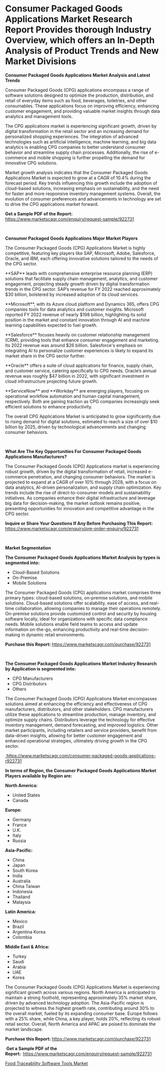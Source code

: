 <p><h1>Consumer Packaged Goods Applications Market Research Report Provides thorough Industry Overview, which offers an In-Depth Analysis of Product Trends and New Market Divisions</h1></p><p><strong>Consumer Packaged Goods Applications Market Analysis and Latest Trends</strong></p>
<p><p>Consumer Packaged Goods (CPG) applications encompass a range of software solutions designed to optimize the production, distribution, and retail of everyday items such as food, beverages, toiletries, and other consumables. These applications focus on improving efficiency, enhancing customer engagement, and providing valuable market insights through data analytics and management tools.</p><p>The CPG applications market is experiencing significant growth, driven by digital transformation in the retail sector and an increasing demand for personalized shopping experiences. The integration of advanced technologies such as artificial intelligence, machine learning, and big data analytics is enabling CPG companies to better understand consumer behavior and streamline supply chain processes. Additionally, the rise of e-commerce and mobile shopping is further propelling the demand for innovative CPG solutions.</p><p>Market growth analysis indicates that the Consumer Packaged Goods Applications Market is expected to grow at a CAGR of 10.4% during the forecast period. Key trends influencing this growth include the adoption of cloud-based solutions, increasing emphasis on sustainability, and the need for faster and more responsive inventory management systems. Overall, the evolution of consumer preferences and advancements in technology are set to drive the CPG applications market forward.</p></p>
<p><strong>Get a Sample PDF of the Report:&nbsp;</strong> <a href="https://www.marketscagr.com/enquiry/request-sample/922731?utm_campaign=3096&utm_medium=2&utm_source=Github&utm_content=ia&utm_term=07032025&utm_id=consumer-packaged-goods-applications">https://www.marketscagr.com/enquiry/request-sample/922731</a></p>
<p>&nbsp;</p>
<p><strong>Consumer Packaged Goods Applications Major Market Players</strong></p>
<p><p>The Consumer Packaged Goods (CPG) Applications Market is highly competitive, featuring key players like SAP, Microsoft, Adobe, Salesforce, Oracle, and IBM, each offering innovative solutions tailored to the needs of the CPG sector. </p><p>**SAP** leads with comprehensive enterprise resource planning (ERP) solutions that facilitate supply chain management, analytics, and customer engagement, projecting steady growth driven by digital transformation trends in the CPG sector. SAP’s revenue for FY 2022 reached approximately $30 billion, bolstered by increased adoption of its cloud services.</p><p>**Microsoft**, with its Azure cloud platform and Dynamics 365, offers CPG companies tools for data analytics and customer insights. Microsoft reported FY 2022 revenue of nearly $198 billion, highlighting its solid position in the market and constant innovation through AI and machine learning capabilities expected to fuel growth.</p><p>**Salesforce** focuses heavily on customer relationship management (CRM), providing tools that enhance consumer engagement and marketing. Its 2022 revenue was around $26 billion. Salesforce's emphasis on integrating AI to personalize customer experiences is likely to expand its market share in the CPG sector further.</p><p>**Oracle** offers a suite of cloud applications for finance, supply chain, and customer service, catering specifically to CPG needs. Oracle’s annual revenue was roughly $47 billion in 2022, with significant investment in cloud infrastructure projecting future growth.</p><p>**ServiceNow** and **Workday** are emerging players, focusing on operational workflow automation and human capital management, respectively. Both are gaining traction as CPG companies increasingly seek efficient solutions to enhance productivity.</p><p>The overall CPG Applications Market is anticipated to grow significantly due to rising demand for digital solutions, estimated to reach a size of over $10 billion by 2025, driven by technological advancements and changing consumer behaviors.</p></p>
<p>&nbsp;</p>
<p><strong>What Are The Key Opportunities For Consumer Packaged Goods Applications Manufacturers?</strong></p>
<p><p>The Consumer Packaged Goods (CPG) Applications market is experiencing robust growth, driven by the digital transformation of retail, increased e-commerce penetration, and changing consumer behaviors. The market is projected to expand at a CAGR of over 10% through 2028, with a focus on data analytics, AI-driven personalization, and supply chain optimization. Key trends include the rise of direct-to-consumer models and sustainability initiatives. As companies enhance their digital infrastructure and leverage big data for decision-making, the market outlook remains positive, presenting opportunities for innovation and competitive advantage in the CPG sector.</p></p>
<p><strong>Inquire or Share Your Questions If Any Before Purchasing This Report:</strong> <a href="https://www.marketscagr.com/enquiry/pre-order-enquiry/922731?utm_campaign=3096&utm_medium=2&utm_source=Github&utm_content=ia&utm_term=07032025&utm_id=consumer-packaged-goods-applications">https://www.marketscagr.com/enquiry/pre-order-enquiry/922731</a></p>
<p>&nbsp;</p>
<p><strong>Market Segmentation</strong></p>
<p><strong>The Consumer Packaged Goods Applications Market Analysis by types is segmented into:</strong></p>
<p><ul><li>Cloud-Based Solutions</li><li>On-Premise</li><li>Mobile Solutions</li></ul></p>
<p><p>The Consumer Packaged Goods (CPG) applications market comprises three primary types: cloud-based solutions, on-premise solutions, and mobile solutions. Cloud-based solutions offer scalability, ease of access, and real-time collaboration, allowing companies to manage their operations remotely. On-premise solutions provide customized control and security by housing software locally, ideal for organizations with specific data compliance needs. Mobile solutions enable field teams to access and update information on-the-go, enhancing productivity and real-time decision-making in dynamic retail environments.</p></p>
<p><strong>Purchase this Report:&nbsp;</strong><a href="https://www.marketscagr.com/purchase/922731?utm_campaign=3096&utm_medium=2&utm_source=Github&utm_content=ia&utm_term=07032025&utm_id=consumer-packaged-goods-applications">https://www.marketscagr.com/purchase/922731</a></p>
<p>&nbsp;</p>
<p><strong>The Consumer Packaged Goods Applications Market Industry Research by Application is segmented into:</strong></p>
<p><ul><li>CPG Manufacturers</li><li>CPG Distributors</li><li>Others</li></ul></p>
<p><p>The Consumer Packaged Goods (CPG) Applications Market encompasses solutions aimed at enhancing the efficiency and effectiveness of CPG manufacturers, distributors, and other stakeholders. CPG manufacturers utilize these applications to streamline production, manage inventory, and optimize supply chains. Distributors leverage the technology for effective inventory management, demand forecasting, and improved logistics. Other market participants, including retailers and service providers, benefit from data-driven insights, allowing for better customer engagement and enhanced operational strategies, ultimately driving growth in the CPG sector.</p></p>
<p><a href="https://www.marketscagr.com/consumer-packaged-goods-applications-r922731?utm_campaign=3096&utm_medium=2&utm_source=Github&utm_content=ia&utm_term=07032025&utm_id=consumer-packaged-goods-applications">&nbsp;https://www.marketscagr.com/consumer-packaged-goods-applications-r922731</a></p>
<p><strong>In terms of Region, the Consumer Packaged Goods Applications Market Players available by Region are:</strong></p>
<p>
    <p> <strong> North America: </strong>
        <ul>
            <li>United States</li>
            <li>Canada</li>
        </ul>
        </p> 
    <p> <strong> Europe: </strong>
        <ul>
            <li>Germany</li>
            <li>France</li>
            <li>U.K.</li>
            <li>Italy</li>
            <li>Russia</li>
        </ul>
        </p> 
    <p> <strong> Asia-Pacific: </strong>
        <ul>
            <li>China</li>
            <li>Japan</li>
            <li>South Korea</li>
            <li>India</li>
            <li>Australia</li>
            <li>China Taiwan</li>
            <li>Indonesia</li>
            <li>Thailand</li>
            <li>Malaysia</li>
        </ul>
        </p> 
    <p> <strong> Latin America: </strong>
        <ul>
            <li>Mexico</li>
            <li>Brazil</li>
            <li>Argentina Korea</li>
            <li>Colombia</li>
        </ul>
        </p> 
    <p> <strong> Middle East & Africa: </strong>
        <ul>
            <li>Turkey</li>
            <li>Saudi</li>
            <li>Arabia</li>
            <li>UAE</li>
            <li>Korea</li>
        </ul>
    </p>
    </p>
<p><p>The Consumer Packaged Goods (CPG) Applications Market is experiencing significant growth across various regions. North America is anticipated to maintain a strong foothold, representing approximately 35% market share, driven by advanced technology adoption. The Asia-Pacific region is projected to witness the highest growth rate, contributing around 30% to the overall market, fueled by its expanding consumer base. Europe follows with a 25% share, while China, a key player, holds 20%, reflecting its robust retail sector. Overall, North America and APAC are poised to dominate the market landscape.</p></p>
<p><strong>Purchase this Report: </strong><a href="https://www.marketscagr.com/purchase/922731?utm_campaign=3096&utm_medium=2&utm_source=Github&utm_content=ia&utm_term=07032025&utm_id=consumer-packaged-goods-applications">https://www.marketscagr.com/purchase/922731</a></p>
<p>&nbsp;<strong>Get a Sample PDF of the Report:&nbsp;&nbsp;</strong><a href="https://www.marketscagr.com/enquiry/request-sample/922731?utm_campaign=3096&utm_medium=2&utm_source=Github&utm_content=ia&utm_term=07032025&utm_id=consumer-packaged-goods-applications">https://www.marketscagr.com/enquiry/request-sample/922731</a></p>
<p><strong></strong></p>
<p><p><a href="https://github.com/leehihkl/Market-Research-Report-List-1/blob/main/food-traceability-software-tools-market.md?utm_campaign=3096&utm_medium=2&utm_source=Github&utm_content=ia&utm_term=07032025&utm_id=consumer-packaged-goods-applications">Food Traceability Software Tools Market</a></p></p>